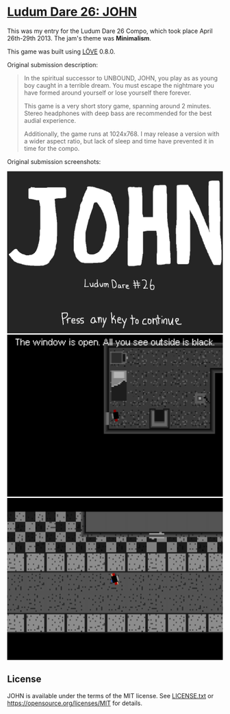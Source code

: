 # [Ludum Dare 26: JOHN](http://ludumdare.com/compo/ludum-dare-26/?action=preview&uid=14296)
This was my entry for the Ludum Dare 26 Compo, which took place April 26th-29th 2013. The jam's theme was **Minimalism**.

This game was built using [LÖVE](https://love2d.org/) 0.8.0.

Original submission description:

> In the spiritual successor to UNBOUND, JOHN, you play as as young boy caught in a terrible dream. You must escape the nightmare you have formed around yourself or lose yourself there forever.
>
> This game is a very short story game, spanning around 2 minutes. Stereo headphones with deep bass are recommended for the best audial experience.
>
> Additionally, the game runs at 1024x768. I may release a version with a wider aspect ratio, but lack of sleep and time have prevented it in time for the compo.

Original submission screenshots:

![Screenshot #1](screenshots/screenshot-1.png)
![Screenshot #2](screenshots/screenshot-2.png)
![Screenshot #3](screenshots/screenshot-3.png)

## License
JOHN is available under the terms of the MIT license. See [LICENSE.txt](LICENSE.txt) or <https://opensource.org/licenses/MIT> for details.